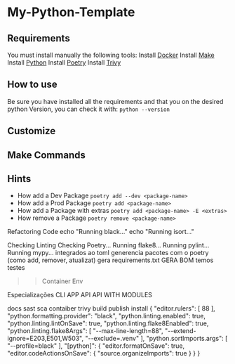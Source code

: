 # My-Python-Template



## Requirements
You must install manually the following tools:
Install [Docker](https://docs.docker.com/get-docker/)
Install [Make](https://www.gnu.org/software/make/)
Install [Python](https://www.python.org/downloads/)
Install [Poetry](https://python-poetry.org/docs/#installation)
Install [Trivy](https://aquasecurity.github.io/trivy/v0.40/getting-started/installation/)


## How to use
Be sure you have installed all the requirements and that you on the desired python Version, you can check it with: 
    `python --version`

## Customize

## Make Commands


## Hints
- How add a Dev Package
    `poetry add --dev <package-name>`
- How add a Prod Package
    `poetry add <package-name>`
- How add a Package with extras
    `poetry add <package-name> -E <extras>`
- How remove a Package
    `poetry remove <package-name>`


Refactoring Code
echo "Running black..."
echo "Running isort..."

Checking Linting
Checking Poetry...
Running flake8...
Running pylint...
Running mypy...
integrados ao toml
generencia pacotes com o poetry (como add, remover, atualizat)
gera requirements.txt
GERA BOM
temos testes

>> Container
>> Env

Especializações
CLI
APP
API
API WITH MODULES

docs
sast
sca
contaiber
trivy
build publish
install
{
    "editor.rulers": [
        88
    ],
    "python.formatting.provider": "black",
    "python.linting.enabled": true,
    "python.linting.lintOnSave": true,
    "python.linting.flake8Enabled": true,
    "python.linting.flake8Args": [
        "--max-line-length=88",
        "--extend-ignore=E203,E501,W503",
        "--exclude=.venv"
    ],
    "python.sortImports.args": [
        "--profile=black"
    ],
    "[python]": {
        "editor.formatOnSave": true,
        "editor.codeActionsOnSave": {
            "source.organizeImports": true
        }
    }
}
